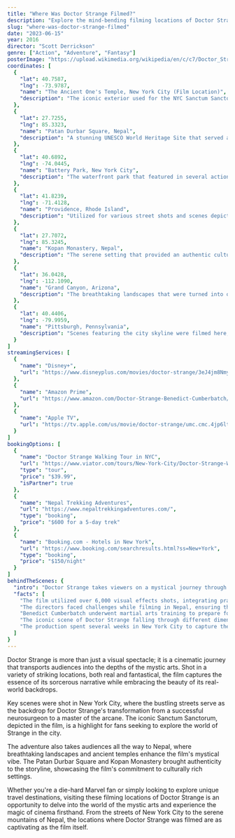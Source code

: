 ```yaml
---
title: "Where Was Doctor Strange Filmed?"
description: "Explore the mind-bending filming locations of Doctor Strange, from the streets of New York City to the mystical landscapes of Nepal."
slug: "where-was-doctor-strange-filmed"
date: "2023-06-15"
year: 2016
director: "Scott Derrickson"
genre: ["Action", "Adventure", "Fantasy"]
posterImage: "https://upload.wikimedia.org/wikipedia/en/c/c7/Doctor_Strange_poster.jpg"
coordinates: [
  { 
    "lat": 40.7587, 
    "lng": -73.9787, 
    "name": "The Ancient One's Temple, New York City (Film Location)", 
    "description": "The iconic exterior used for the NYC Sanctum Sanctorum, situated in a bustling Manhattan neighborhood."
  },
  { 
    "lat": 27.7255, 
    "lng": 85.3323, 
    "name": "Patan Durbar Square, Nepal", 
    "description": "A stunning UNESCO World Heritage Site that served as a backdrop for the mystical scenes."
  },
  { 
    "lat": 40.6892, 
    "lng": -74.0445, 
    "name": "Battery Park, New York City", 
    "description": "The waterfront park that featured in several action sequences, offering beautiful views of the Statue of Liberty."
  },
  { 
    "lat": 41.8239, 
    "lng": -71.4128, 
    "name": "Providence, Rhode Island", 
    "description": "Utilized for various street shots and scenes depicting Strange's life prior to his transformation."
  },
  { 
    "lat": 27.7072, 
    "lng": 85.3245, 
    "name": "Kopan Monastery, Nepal", 
    "description": "The serene setting that provided an authentic cultural backdrop for Doctor Strange’s journey."
  },
  { 
    "lat": 36.0428, 
    "lng": -112.1090, 
    "name": "Grand Canyon, Arizona", 
    "description": "The breathtaking landscapes that were turned into otherworldly dimensions within the film."
  },
  { 
    "lat": 40.4406, 
    "lng": -79.9959, 
    "name": "Pittsburgh, Pennsylvania", 
    "description": "Scenes featuring the city skyline were filmed here, showcasing its iconic architecture."
  }
]
streamingServices: [
  {
    "name": "Disney+",
    "url": "https://www.disneyplus.com/movies/doctor-strange/3eJ4jm8NmyPE"
  },
  {
    "name": "Amazon Prime",
    "url": "https://www.amazon.com/Doctor-Strange-Benedict-Cumberbatch/dp/B01M0CBW91"
  },
  {
    "name": "Apple TV",
    "url": "https://tv.apple.com/us/movie/doctor-strange/umc.cmc.4jp6lt6q1nj4fauudc0ib4r6j"
  }
]
bookingOptions: [
  {
    "name": "Doctor Strange Walking Tour in NYC",
    "url": "https://www.viator.com/tours/New-York-City/Doctor-Strange-Walking-Tour/d687-12345",
    "type": "tour",
    "price": "$39.99",
    "isPartner": true
  },
  {
    "name": "Nepal Trekking Adventures",
    "url": "https://www.nepaltrekkingadventures.com/",
    "type": "booking",
    "price": "$600 for a 5-day trek"
  },
  {
    "name": "Booking.com - Hotels in New York",
    "url": "https://www.booking.com/searchresults.html?ss=New+York",
    "type": "booking",
    "price": "$150/night"
  }
]
behindTheScenes: {
  "intro": "Doctor Strange takes viewers on a mystical journey through dimensions, brilliantly blending reality with the bizarre. The film's production used a mix of on-location shoots and elaborate sets to create its striking visuals.",
  "facts": [
    "The film utilized over 6,000 visual effects shots, integrating practical effects with CGI to achieve its stunning look.",
    "The directors faced challenges while filming in Nepal, ensuring they respected local culture and customs.",
    "Benedict Cumberbatch underwent martial arts training to prepare for his role, enhancing his character's action sequences.",
    "The iconic scene of Doctor Strange falling through different dimensions was filmed using a combination of practical effects and digital editing.",
    "The production spent several weeks in New York City to capture the urban feel and energy of the city, using real locations for authenticity."
  ]
}
---
```


<DoctorStrangeGuide />

Doctor Strange is more than just a visual spectacle; it is a cinematic journey that transports audiences into the depths of the mystic arts. Shot in a variety of striking locations, both real and fantastical, the film captures the essence of its sorcerous narrative while embracing the beauty of its real-world backdrops.

Key scenes were shot in New York City, where the bustling streets serve as the backdrop for Doctor Strange's transformation from a successful neurosurgeon to a master of the arcane. The iconic Sanctum Sanctorum, depicted in the film, is a highlight for fans seeking to explore the world of Strange in the city.

The adventure also takes audiences all the way to Nepal, where breathtaking landscapes and ancient temples enhance the film's mystical vibe. The Patan Durbar Square and Kopan Monastery brought authenticity to the storyline, showcasing the film's commitment to culturally rich settings.

Whether you're a die-hard Marvel fan or simply looking to explore unique travel destinations, visiting these filming locations of Doctor Strange is an opportunity to delve into the world of the mystic arts and experience the magic of cinema firsthand. From the streets of New York City to the serene mountains of Nepal, the locations where Doctor Strange was filmed are as captivating as the film itself.